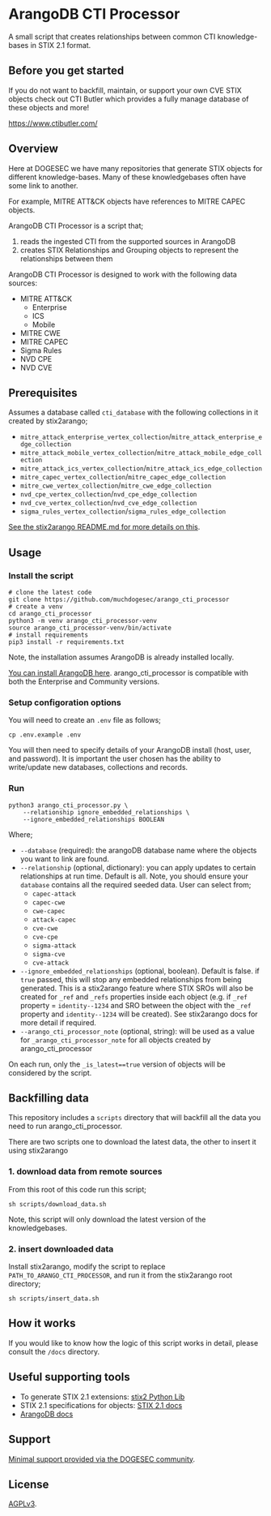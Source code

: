 # ArangoDB CTI Processor

A small script that creates relationships between common CTI knowledge-bases in STIX 2.1 format.

## Before you get started

If you do not want to backfill, maintain, or support your own CVE STIX objects check out CTI Butler which provides a fully manage database of these objects and more!

https://www.ctibutler.com/

## Overview

Here at DOGESEC we have many repositories that generate STIX objects for different knowledge-bases. Many of these knowledgebases often have some link to another.

For example, MITRE ATT&CK objects have references to MITRE CAPEC objects.

ArangoDB CTI Processor is a script that;

1. reads the ingested CTI from the supported sources in ArangoDB
2. creates STIX Relationships and Grouping objects to represent the relationships between them

ArangoDB CTI Processor is designed to work with the following data sources:

* MITRE ATT&CK
    * Enterprise
    * ICS
    * Mobile
* MITRE CWE
* MITRE CAPEC
* Sigma Rules
* NVD CPE
* NVD CVE

## Prerequisites

Assumes a database called `cti_database` with the following collections in it created by stix2arango;

* `mitre_attack_enterprise_vertex_collection`/`mitre_attack_enterprise_edge_collection`
* `mitre_attack_mobile_vertex_collection`/`mitre_attack_mobile_edge_collection`
* `mitre_attack_ics_vertex_collection`/`mitre_attack_ics_edge_collection`
* `mitre_capec_vertex_collection`/`mitre_capec_edge_collection`
* `mitre_cwe_vertex_collection`/`mitre_cwe_edge_collection`
* `nvd_cpe_vertex_collection`/`nvd_cpe_edge_collection`
* `nvd_cve_vertex_collection`/`nvd_cve_edge_collection`
* `sigma_rules_vertex_collection`/`sigma_rules_edge_collection`

[See the stix2arango README.md for more details on this](https://github.com/muchdogesec/stix2arango/).

## Usage

### Install the script

```shell
# clone the latest code
git clone https://github.com/muchdogesec/arango_cti_processor
# create a venv
cd arango_cti_processor
python3 -m venv arango_cti_processor-venv
source arango_cti_processor-venv/bin/activate
# install requirements
pip3 install -r requirements.txt
````

Note, the installation assumes ArangoDB is already installed locally.

[You can install ArangoDB here](https://arangodb.com/download/). arango_cti_processor is compatible with both the Enterprise and Community versions.

### Setup configoration options

You will need to create an `.env` file as follows;

```shell
cp .env.example .env
```

You will then need to specify details of your ArangoDB install (host, user, and password). It is important the user chosen has the ability to write/update new databases, collections and records.

### Run

```shell
python3 arango_cti_processor.py \
    --relationship ignore_embedded_relationships \
    --ignore_embedded_relationships BOOLEAN
```

Where;

* `--database` (required): the arangoDB database name where the objects you want to link are found.
* `--relationship` (optional, dictionary): you can apply updates to certain relationships at run time. Default is all. Note, you should ensure your `database` contains all the required seeded data. User can select from;
	* `capec-attack`
    * `capec-cwe`
    * `cwe-capec`
    * `attack-capec`
    * `cve-cwe`
    * `cve-cpe`
    * `sigma-attack`
    * `sigma-cve`
    * `cve-attack`
* `--ignore_embedded_relationships` (optional, boolean). Default is false. if `true` passed, this will stop any embedded relationships from being generated. This is a stix2arango feature where STIX SROs will also be created for `_ref` and `_refs` properties inside each object (e.g. if `_ref` property = `identity--1234` and SRO between the object with the `_ref` property and `identity--1234` will be created). See stix2arango docs for more detail if required.
* `--arango_cti_processor_note` (optional, string): will be used as a value for `_arango_cti_processor_note` for all objects created by arango_cti_processor

On each run, only the `_is_latest==true` version of objects will be considered by the script.

## Backfilling data

This repository includes a `scripts` directory that will backfill all the data you need to run arango_cti_processor.

There are two scripts one to download the latest data, the other to insert it using stix2arango

### 1. download data from remote sources

From this root of this code run this script;

```shell
sh scripts/download_data.sh
```

Note, this script will only download the latest version of the knowledgebases.

### 2. insert downloaded data

Install stix2arango, modify the script to replace `PATH_TO_ARANGO_CTI_PROCESSOR`, and run it from the stix2arango root directory;

```shell
sh scripts/insert_data.sh
```

## How it works

If you would like to know how the logic of this script works in detail, please consult the `/docs` directory.

## Useful supporting tools

* To generate STIX 2.1 extensions: [stix2 Python Lib](https://stix2.readthedocs.io/en/latest/)
* STIX 2.1 specifications for objects: [STIX 2.1 docs](https://docs.oasis-open.org/cti/stix/v2.1/stix-v2.1.html)
* [ArangoDB docs](https://www.arangodb.com/docs/stable/)

## Support

[Minimal support provided via the DOGESEC community](https://community.dogesec.com/).

## License

[AGPLv3](/LICENSE).